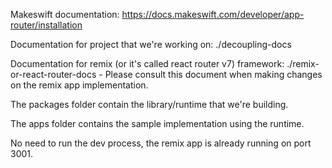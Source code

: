 Makeswift documentation: https://docs.makeswift.com/developer/app-router/installation

Documentation for project that we're working on: ./decoupling-docs

Documentation for remix (or it's called react router v7) framework: ./remix-or-react-router-docs - Please consult this document when making changes on the remix app implementation.

The packages folder contain the library/runtime that we're building.

The apps folder contains the sample implementation using the runtime.

No need to run the dev process, the remix app is already running on port 3001.
